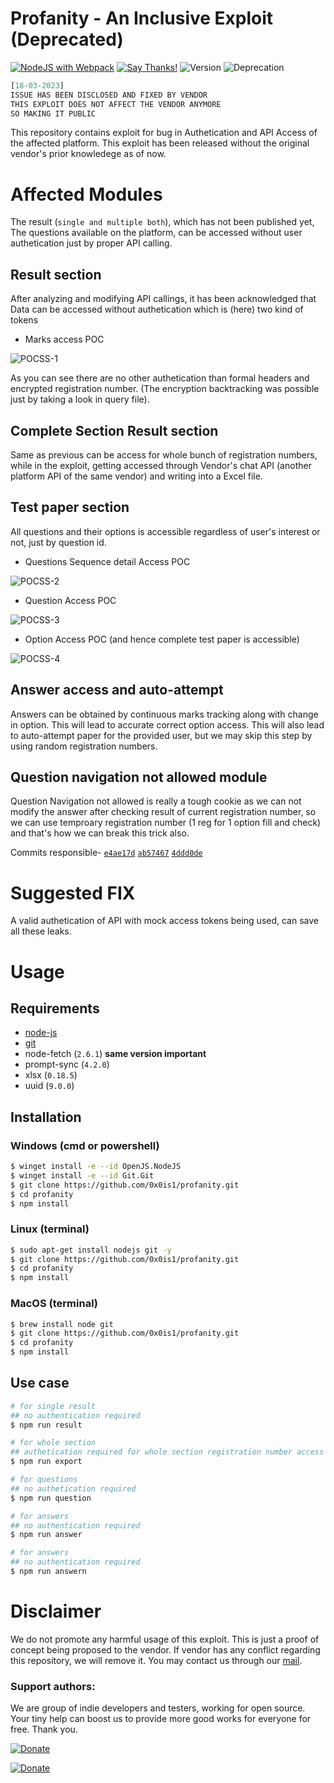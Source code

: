 # Profanity - An Inclusive Exploit (Deprecated)

[![NodeJS with Webpack](https://github.com/0x0is1/profanity/actions/workflows/webpack.yml/badge.svg)](https://github.com/0x0is1/profanity/actions/workflows/webpack.yml)
[![Say Thanks!](https://img.shields.io/badge/Say%20Thanks-!-1EAEDB.svg)](https://saythanks.io/to/0x0is1off@gmail.com)
![Version](https://img.shields.io/badge/Version-1.0.1-red)
![Deprecation](https://img.shields.io/badge/Deprecation-Yes-orange)

```js
[18-03-2023]
ISSUE HAS BEEN DISCLOSED AND FIXED BY VENDOR
THIS EXPLOIT DOES NOT AFFECT THE VENDOR ANYMORE
SO MAKING IT PUBLIC
```
This repository contains exploit for bug in Authetication and API Access of the affected platform. This exploit has been released without the original vendor's prior knowledege as of now.

# Affected Modules
The result (`single and multiple both`), which has not been published yet, The questions available on the platform, can be accessed without user authetication just by proper API calling.

## Result section
After analyzing and modifying API callings, it has been acknowledged that Data can be accessed without authetication which is (here) two kind of tokens
- Marks access POC

![POCSS-1](./src/resources/POCSS1.png)

As you can see there are no other authetication than formal headers and encrypted registration number. (The encryption backtracking was possible just by taking a look in query file).

## Complete Section Result section
Same as previous can be access for whole bunch of registration numbers, while in the exploit, getting accessed through Vendor's chat API (another platform API of the same vendor) and writing into a Excel file.

## Test paper section
All questions and their options is accessible regardless of user's interest or not, just by question id.

- Questions Sequence detail Access POC

![POCSS-2](./src/resources/POCSS4.png)

- Question Access POC

![POCSS-3](./src/resources/POCSS2.png)

- Option Access POC  (and hence complete test paper is accessible)

![POCSS-4](./src/resources/POCSS3.png)

## Answer access and auto-attempt

Answers can be obtained by continuous marks tracking along with change in option.
This will lead to accurate correct option access.
This will also lead to auto-attempt paper for the provided user, but we may skip this step by using random registration numbers.

## Question navigation not allowed module

Question Navigation not allowed is really a tough cookie as we can not modify the answer after checking result of current registration number, so we can use temproary registration number (1 reg for 1 option fill and check) and that's how we can break this trick also.

Commits responsible- [`e4ae17d`](https://github.com/0x0is1/profanity/commit/0dbab9e9d6697204902bfecf7a61fbf84e4ae17d) [`ab57467`](https://github.com/0x0is1/profanity/commit/03306df204f1ad69747267efae92f54c8ab57467) [`4ddd0de`](https://github.com/0x0is1/profanity/commit/ed0ffa1c461cca8874ca7d100b1e9301c4ddd0de)

# Suggested FIX
A valid authetication of API with mock access tokens being used, can save all these leaks.

# Usage

## Requirements
- [node-js](https://nodejs.org/en/download/)
- [git](https://git-scm.com/downloads)
- node-fetch (`2.6.1`) **same version important**
- prompt-sync (`4.2.0`)
- xlsx (`0.18.5`)
- uuid (`9.0.0`)
## Installation
### Windows (cmd or powershell)
```sh
$ winget install -e --id OpenJS.NodeJS
$ winget install -e --id Git.Git
$ git clone https://github.com/0x0is1/profanity.git
$ cd profanity
$ npm install
```

### Linux (terminal)
```sh
$ sudo apt-get install nodejs git -y
$ git clone https://github.com/0x0is1/profanity.git
$ cd profanity
$ npm install
```

### MacOS (terminal)
```sh
$ brew install node git
$ git clone https://github.com/0x0is1/profanity.git
$ cd profanity
$ npm install
```

## Use case

```sh
# for single result
## no authentication required
$ npm run result

# for whole section
## authetication required for whole section registration number access
$ npm run export

# for questions
## no authetication required
$ npm run question

# for answers
## no authentication required
$ npm run answer

# for answers
## no authentication required
$ npm run answern
```

# Disclaimer
We do not promote any harmful usage of this exploit. This is just a proof of concept being proposed to the vendor. If vendor has any conflict regarding this repository, we will remove it. You may contact us through our [mail](mailto://0x0is1@protonmail.com).

### **Support authors**:
We are group of indie developers and testers, working for open source. Your tiny help can boost us to provide more good works for everyone for free.
Thank you.

[![Donate](https://raw.githubusercontent.com/0x0is1/inproject-asset-container/master//default-pink.png)](https://www.buymeacoffee.com/6dciIwk)

[![Donate](https://raw.githubusercontent.com/0x0is1/inproject-asset-container/master//-460.png)](https://paypal.me/0x0is1?locale.x=en_GB)
